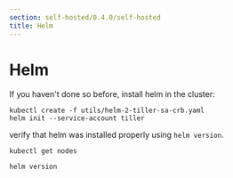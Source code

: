 ```yaml
---
section: self-hosted/0.4.0/self-hosted
title: Helm
---
```


# Helm

If you haven't done so before, install helm in the cluster:

```
kubectl create -f utils/helm-2-tiller-sa-crb.yaml
helm init --service-account tiller
```

verify that helm was installed properly using `helm version`.

```
kubectl get nodes
```

```
helm version
```
